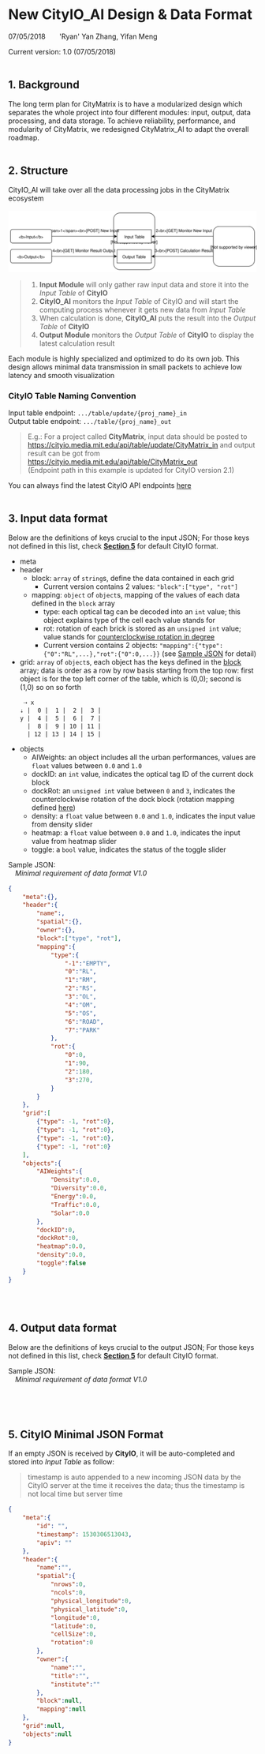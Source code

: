 # New CityIO_AI Design & Data Format
07/05/2018&emsp;&emsp;'Ryan' Yan Zhang, Yifan Meng

Current version: 1.0 (07/05/2018)
<br><br>
## 1. Background
 The long term plan for CityMatrix is to have a modularized design which separates the whole project into four different modules: input, output, data processing, and data storage. To achieve reliability, performance, and modularity of CityMatrix, we redesigned CityMatrix_AI to adapt the overall roadmap. 
<br><br>
## 2. Structure
CityIO_AI will take over all the data processing jobs in the CityMatrix ecosystem
<br><br>
![CityMatrix Flowchart](flowchart.svg "CityMatrix Flowchart")
>1. **Input Module** will only gather raw input data and store it into the *Input Table* of **CityIO**<br>
>2. **CityIO_AI** monitors the *Input Table* of CityIO and will start the computing process whenever it gets new data from *Input Table*<br>
>3. When calculation is done, **CityIO_AI** puts the result into the *Output Table* of **CityIO**
>4. **Output Module** monitors the *Output Table* of **CityIO** to display the latest calculation result

Each module is highly specialized and optimized to do its own job. This design allows minimal data transmission in small packets to achieve low latency and smooth visualization

### CityIO Table Naming Convention
Input table endpoint: `.../table/update/{proj_name}_in`<br>
Output table endpoint: `.../table/{proj_name}_out`<br>
>E.g.: For a project called **CityMatrix**, input data should be posted to https://cityio.media.mit.edu/api/table/update/CityMatrix_in and output result can be got from https://cityio.media.mit.edu/api/table/CityMatrix_out<br>
>(Endpoint path in this example is updated for CityIO version 2.1)

You can always find the latest CityIO API endpoints [here](https://github.com/CityScope/CS_CityIO_Backend/wiki/API)
<br><br>
## 3. Input data format
Below are the definitions of keys crucial to the input JSON; For those keys not defined in this list, check [**Section 5**](#5-cityio-minimal-json-format) for default CityIO format. 

+ meta
+ header
    <a id="header_block"></a>
    + block: `array` of `string`s, define the data contained in each grid
        + Current version contains 2 values: `"block":["type", "rot"]`
    + mapping: `object` of `object`s, mapping of the values of each data defined in the `block` array
        + type: each optical tag can be decoded into an `int` value; this object explains type of the cell each value stands for
        <a id="rot_mapping"></a>
        + rot: rotation of each brick is stored as an `unsigned int` value; value stands for <u>counterclockwise rotation in degree</u>
        + Current version contains 2 objects: `"mapping":{"type":{"0":"RL",...},"rot":{"0":0,...}}` (see [Sample JSON](#sample_json_input) for detail)
+ grid: `array` of `object`s, each object has the keys defined in the [block](#header_block) array; data is order as a row by row basis starting from the top row: first object is for the top left corner of the table, which is (0,0); second is (1,0) so on so forth
    ```
     ⇢ x
    ⇣ |  0 |  1 |  2 |  3 |
    y |  4 |  5 |  6 |  7 |
      |  8 |  9 | 10 | 11 |
      | 12 | 13 | 14 | 15 |
    ```
+ objects
    + AIWeights: an object includes all the urban performances, values are `float` values between `0.0` and `1.0`
    + dockID: an `int` value, indicates the optical tag ID of the current dock block
    + dockRot: an `unsigned int` value between `0` and `3`, indicates the counterclockwise rotation of the dock block (rotation mapping defined [here](#rot_mapping))
    + density: a `float` value between `0.0` and `1.0`, indicates the input value from density slider
    + heatmap: a `float` value between `0.0` and `1.0`, indicates the input value from heatmap slider
    + toggle: a `bool` value, indicates the status of the toggle slider

<a id="sample_json_input"></a>
Sample JSON:
<br>
&emsp;*Minimal requirement of data format V1.0*
```json
{
    "meta":{},
    "header":{
        "name":,
        "spatial":{},
        "owner":{},
        "block":["type", "rot"],
        "mapping":{
            "type":{
                "-1":"EMPTY",
                "0":"RL",
                "1":"RM",
                "2":"RS",
                "3":"OL",
                "4":"OM",
                "5":"OS",
                "6":"ROAD",
                "7":"PARK"
            },
            "rot":{
                "0":0,
                "1":90,
                "2":180,
                "3":270,
            }
        }
    },
    "grid":[
        {"type": -1, "rot":0},
        {"type": -1, "rot":0},
        {"type": -1, "rot":0},
        {"type": -1, "rot":0}
    ],
    "objects":{
        "AIWeights":{
            "Density":0.0,
            "Diversity":0.0,
            "Energy":0.0,
            "Traffic":0.0,
            "Solar":0.0
        },
        "dockID":0,
        "dockRot":0,
        "heatmap":0.0,
        "density":0.0,
        "toggle":false
    }
}
```
<br><br>
## 4. Output data format
Below are the definitions of keys crucial to the output JSON; For those keys not defined in this list, check [**Section 5**](#5-cityio-minimal-json-format) for default CityIO format. 

<a id="sample_json_output"></a>
Sample JSON:
<br>
&emsp;*Minimal requirement of data format V1.0*
```json

```
<br><br>
## 5. CityIO Minimal JSON Format
If an empty JSON is received by **CityIO**, it will be auto-completed and stored into *Input Table* as follow: 

>timestamp is auto appended to a new incoming JSON data by the CityIO server at the time it receives the data; thus the timestamp is not local time but server time
``` json
{
    "meta":{
        "id": "",
        "timestamp": 1530306513043,
        "apiv": ""
    },
    "header":{
        "name":"",
        "spatial":{
            "nrows":0,
            "ncols":0,
            "physical_longitude":0,
            "physical_latitude":0,
            "longitude":0,
            "latitude":0,
            "cellSize":0,
            "rotation":0
        },
        "owner":{
            "name":"",
            "title":"",
            "institute":""
        },
        "block":null,
        "mapping":null
    },
    "grid":null,
    "objects":null
}
```
